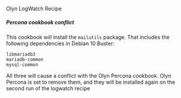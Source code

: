 Olyn LogWatch Recipe

##### Percona cookbook conflict
This cookbook will install the `mailutils` package.
That includes the following dependencies in Debian 10 Buster:

`libmariadb3`  
`mariadb-common`  
`mysql-common`  

All three will cause a conflict with the Olyn Percona cookbook.
Olyn Percona is set to remove them, and they will be installed again on the second run of the logwatch recipe
